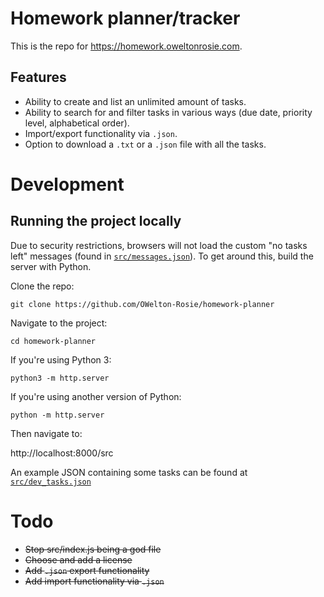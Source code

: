 # Homework planner/tracker 
This is the repo for <a href="https://homework.oweltonrosie.com">https://homework.oweltonrosie.com</a>.

## Features
- Ability to create and list an unlimited amount of tasks.
- Ability to search for and filter tasks in various ways (due date, priority level, alphabetical order).
- Import/export functionality via `.json`. 
- Option to download a `.txt` or a `.json` file with all the tasks.

# Development
## Running the project locally
Due to security restrictions, browsers will not load the custom "no tasks left" messages (found in [`src/messages.json`](https://github.com/OWelton-Rosie/homework-planner/blob/main/src/messages.json)). To get around this, build the server with Python.

Clone the repo:
```
git clone https://github.com/OWelton-Rosie/homework-planner
```
Navigate to the project:
```
cd homework-planner
```
If you're using Python 3:
```
python3 -m http.server
```
If you're using another version of Python:
```
python -m http.server
```

Then navigate to: 

http://localhost:8000/src

An example JSON containing some tasks can be found at [`src/dev_tasks.json`](https://github.com/OWelton-Rosie/homework-planner/blob/main/src/dev_tasks.json)

# Todo
- ~~Stop src/index.js being a god file~~
- ~~Choose and add a license~~
- ~~Add `.json` export functionality~~
- ~~Add import functionality via `.json`~~





